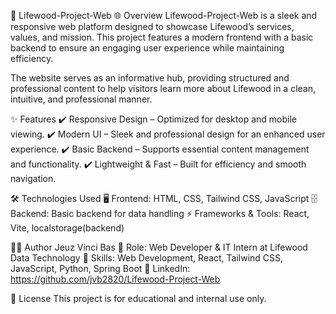 📌 Lifewood-Project-Web
🌐 Overview
Lifewood-Project-Web is a sleek and responsive web platform designed to showcase Lifewood’s services, values, and mission. This project features a modern frontend with a basic backend to ensure an engaging user experience while maintaining efficiency.

The website serves as an informative hub, providing structured and professional content to help visitors learn more about Lifewood in a clean, intuitive, and professional manner.

✨ Features
✔️ Responsive Design – Optimized for desktop and mobile viewing.
✔️ Modern UI – Sleek and professional design for an enhanced user experience.
✔️ Basic Backend – Supports essential content management and functionality.
✔️ Lightweight & Fast – Built for efficiency and smooth navigation.

🛠️ Technologies Used
🖥️ Frontend: HTML, CSS, Tailwind CSS, JavaScript
🗄️ Backend: Basic backend for data handling
⚡ Frameworks & Tools: React, Vite, localstorage(backend)

👨‍💻 Author
Jeuz Vinci Bas
🔹 Role: Web Developer & IT Intern at Lifewood Data Technology
🔹 Skills: Web Development, React, Tailwind CSS, JavaScript, Python, Spring Boot
🔹 LinkedIn: https://github.com/jvb2820/Lifewood-Project-Web

📜 License
This project is for educational and internal use only.
